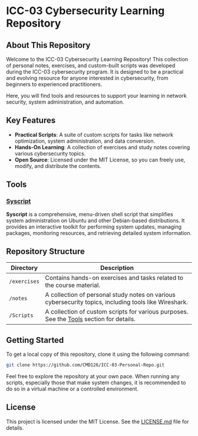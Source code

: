 # ICC-03 Cybersecurity Learning Repository

## About This Repository

Welcome to the ICC-03 Cybersecurity Learning Repository! This collection of personal notes, exercises, and custom-built scripts was developed during the ICC-03 cybersecurity program. It is designed to be a practical and evolving resource for anyone interested in cybersecurity, from beginners to experienced practitioners.

Here, you will find tools and resources to support your learning in network security, system administration, and automation.

## Key Features

- **Practical Scripts**: A suite of custom scripts for tasks like network optimization, system administration, and data conversion.
- **Hands-On Learning**: A collection of exercises and study notes covering various cybersecurity topics.
- **Open Source**: Licensed under the MIT License, so you can freely use, modify, and distribute the contents.

## Tools

### [Syscript](./Scripts/syscript/)

**Syscript** is a comprehensive, menu-driven shell script that simplifies system administration on Ubuntu and other Debian-based distributions. It provides an interactive toolkit for performing system updates, managing packages, monitoring resources, and retrieving detailed system information.

## Repository Structure

| Directory        | Description                                                                                          |
|------------------|------------------------------------------------------------------------------------------------------|
| `/exercises`     | Contains hands-on exercises and tasks related to the course material.                                |
| `/notes`         | A collection of personal study notes on various cybersecurity topics, including tools like Wireshark. |
| `/Scripts`       | A collection of custom scripts for various purposes. See the [Tools](#tools) section for details. |

## Getting Started

To get a local copy of this repository, clone it using the following command:

```bash
git clone https://github.com/CMD126/ICC-03-Personal-Repo.git
```

Feel free to explore the repository at your own pace. When running any scripts, especially those that make system changes, it is recommended to do so in a virtual machine or a controlled environment.

## License

This project is licensed under the MIT License. See the [LICENSE.md](./LICENSE.md) file for details.
